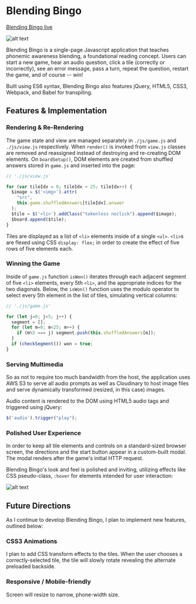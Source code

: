 # Blending Bingo

[Blending Bingo live][github]

[github]: https://rossmorey.github.io/learningBingo/

![alt text](http://res.cloudinary.com/dhorsi7vf/image/upload/v1473986161/full_ue18il.png "Main Page")

Blending Bingo is a single-page Javascript application that teaches phonemic awareness blending, a foundational reading concept.  Users can start a new game, hear an audio question, click a tile (correctly or incorrectly), see an error message, pass a turn, repeat the question, restart the game, and of course -- win!

Built using ES6 syntax, Blending Bingo also features jQuery, HTML5, CSS3, Webpack, and Babel for transpiling.

## Features & Implementation

### Rendering & Re-Rendering
The game state and view are managed separately in `./js/game.js` and `./js/view.js` respectively.  When `render()` is invoked from `view.js` classes are removed and reassigned instead of destroying and re-creating DOM elements.  On `boardSetup()`, DOM elements are created from shuffled answers stored in `game.js` and inserted into the page:

```javascript
// './js/view.js'

for (var tileIdx = 0; tileIdx < 25; tileIdx++) {
  $image = $('<img>').attr(
    "src",
    this.game.shuffledAnswers[tileIdx].answer
  );
  $tile = $('<li>').addClass("tokenless noclick").append($image);
  $board.append($tile);
}
```

Tiles are displayed as a list of `<li>` elements inside of a single `<ul>`.  `<li>`s are flexed using CSS `display: flex;` in order to create the effect of five rows of five elements each.

### Winning the Game

Inside of `game.js` function `isWon()` iterates through each adjacent segment of five `<li>` elements, every 5th `<li>`, and the appropriate indices for the two diagonals.  Below, the `isWon()` function uses the modulo operator to select every 5th element in the list of tiles, simulating vertical columns:

```javascript
// './js/game.js'

for (let j=0; j<5; j++) {
  segment = [];
  for (let m=0; m<25; m++) {
    if (m%5 === j) segment.push(this.shuffledAnswers[m]);
  }
  if (checkSegment()) won = true;
}
```

### Serving Multimedia
So as not to require too much bandwidth from the host, the application uses AWS S3 to serve all audio prompts as well as Cloudinary to host image files and serve dynamically transformed (resized, in this case) images.

Audio content is rendered to the DOM using HTML5 audio tags and triggered using jQuery:

```javascript
$('audio').trigger("play");
```

### Polished User Experience
In order to keep all tile elements and controls on a standard-sized browser screen, the directions and the start button appear in a custom-built modal.  The modal renders after the game's initial HTTP request.

Blending Bingo's look and feel is polished and inviting, utilizing effects like CSS pseudo-class, `:hover` for elements intended for user interaction:

![alt text](http://res.cloudinary.com/dhorsi7vf/image/upload/v1473986161/buttons_sf4bkq.png "Buttons")

## Future Directions

As I continue to develop Blending Bingo, I plan to implement new features, outlined below:

### CSS3 Animations
I plan to add CSS transform effects to the tiles.  When the user chooses a correctly-selected tile, the tile will slowly rotate revealing the alternate preloaded backside.

### Responsive / Mobile-friendly
Screen will resize to narrow, phone-width size.
